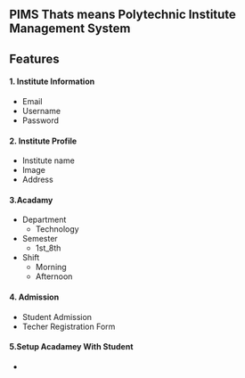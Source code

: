 ## PIMS Thats means Polytechnic Institute Management System

## Features 
#### 1. Institute Information
- Email
- Username
- Password
#### 2. Institute Profile 
- Institute name
- Image
- Address

#### 3.Acadamy 
- Department
  - Technology
- Semester
  - 1st_8th
- Shift 
  - Morning 
  - Afternoon
  
#### 4. Admission
- Student Admission
- Techer Registration Form

#### 5.Setup Acadamey With Student
-  
